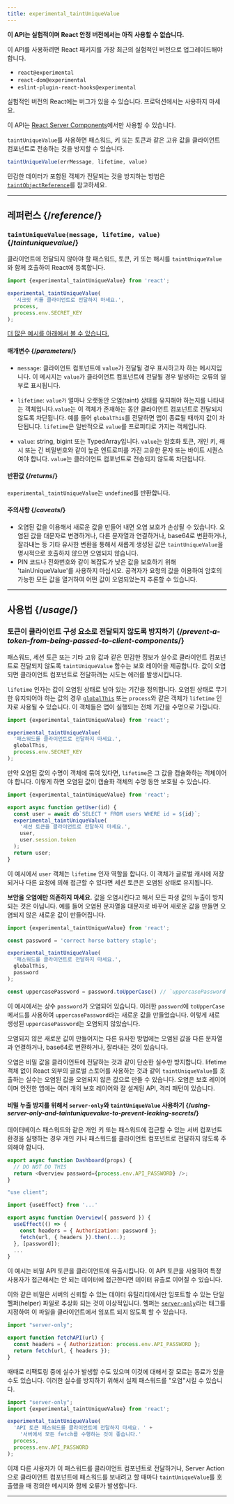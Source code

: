 ```yaml
---
title: experimental_taintUniqueValue
---
```


<Wip>

**이 API는 실험적이며 React 안정 버전에서는 아직 사용할 수 없습니다.**

이 API를 사용하려면 React 패키지를 가장 최근의 실험적인 버전으로 업그레이드해야 합니다.

- `react@experimental`
- `react-dom@experimental`
- `eslint-plugin-react-hooks@experimental`

실험적인 버전의 React에는 버그가 있을 수 있습니다. 프로덕션에서는 사용하지 마세요.

이 API는 [React Server Components](/reference/rsc/use-client)에서만 사용할 수 있습니다.

</Wip>


<Intro>

`taintUniqueValue`를 사용하면 패스워드, 키 또는 토큰과 같은 고유 값을 클라이언트 컴포넌트로 전송하는 것을 방지할 수 있습니다.

```js
taintUniqueValue(errMessage, lifetime, value)
```

민감한 데이터가 포함된 객체가 전달되는 것을 방지하는 방법은 [`taintObjectReference`](/reference/react/experimental_taintObjectReference)를 참고하세요.

</Intro>

<InlineToc />

---

## 레퍼런스 {/*reference*/}

### `taintUniqueValue(message, lifetime, value)` {/*taintuniquevalue*/}

클라이언트에 전달되지 않아야 할 패스워드, 토큰, 키 또는 해시를 `taintUniqueValue`와 함께 호출하여 React에 등록합니다.

```js
import {experimental_taintUniqueValue} from 'react';

experimental_taintUniqueValue(
  '시크릿 키를 클라이언트로 전달하지 마세요.',
  process,
  process.env.SECRET_KEY
);
```

[더 많은 예시를 아래에서 볼 수 있습니다.](#usage)

#### 매개변수 {/*parameters*/}

* `message`: 클라이언트 컴포넌트에 `value`가 전달될 경우 표시하고자 하는 메시지입니다.  이 메시지는 `value`가 클라이언트 컴포넌트에 전달될 경우 발생하는 오류의 일부로 표시됩니다.

* `lifetime`: `value가` 얼마나 오랫동안 오염(taint) 상태를 유지해야 하는지를 나타내는 객체입니다.`value`는 이 객체가 존재하는 동안 클라이언트 컴포넌트로 전달되지 않도록 차단됩니다. 예를 들어 `globalThis`를 전달하면 앱이 종료될 때까지 값이 차단됩니다. `lifetime`은 일반적으로 `value`를 프로퍼티로 가지는 객체입니다.

* `value`: string, bigint 또는 TypedArray입니다. `value`는 암호화 토큰, 개인 키, 해시 또는 긴 비밀번호와 같이 높은 엔트로피를 가진 고유한 문자 또는 바이트 시퀀스여야 합니다. `value`는 클라이언트 컴포넌트로 전송되지 않도록 차단됩니다.

#### 반환값 {/*returns*/}

`experimental_taintUniqueValue`는 `undefined`를 반환합니다.

#### 주의사항 {/*caveats*/}

* 오염된 값을 이용해서 새로운 값을 만들어 내면 오염 보호가 손상될 수 있습니다. 오염된 값을 대문자로 변경하거나, 다른 문자열과 연결하거나, base64로 변환하거나, 잘라내는 등 기타 유사한 변환을 통해서 새롭게 생성된 값은 `taintUniqueValue`을 명시적으로 호출하지 않으면 오염되지 않습니다.
* PIN 코드나 전화번호와 같이 복잡도가 낮은 값을 보호하기 위해 'tainUniqueValue'를 사용하지 마십시오. 공격자가 요청의 값을 이용하여 암호의 가능한 모든 값을 열거하여 어떤 값이 오염되었는지 추론할 수 있습니다.

---

## 사용법 {/*usage*/}

### 토큰이 클라이언트 구성 요소로 전달되지 않도록 방지하기 {/*prevent-a-token-from-being-passed-to-client-components*/}

패스워드, 세션 토큰 또는 기타 고유 값과 같은 민감한 정보가 실수로 클라이언트 컴포넌트로 전달되지 않도록 `taintUniqueValue` 함수는 보호 레이어을 제공합니다. 값이 오염되면 클라이언트 컴포넌트로 전달하려는 시도는 에러를 발생시킵니다.

`lifetime` 인자는 값이 오염된 상태로 남아 있는 기간을 정의합니다. 오염된 상태로 무기한 유지되어야 하는 값의 경우 [`globalThis`](https://developer.mozilla.org/en-US/docs/Web/JavaScript/Reference/Global_Objects/globalThis) 또는 `process`와 같은 객체가 `lifetime` 인자로 사용될 수 있습니다. 이 객체들은 앱이 실행되는 전체 기간을 수명으로 가집니다.

```js
import {experimental_taintUniqueValue} from 'react';

experimental_taintUniqueValue(
  '패스워드를 클라이언트로 전달하지 마세요.',
  globalThis,
  process.env.SECRET_KEY
);
```

만약 오염된 값의 수명이 객체에 묶여 있다면, `lifetime`은 그 값을 캡슐화하는 객체이어야 합니다. 이렇게 하면 오염된 값이 캡슐화 객체의 수명 동안 보호될 수 있습니다.

```js
import {experimental_taintUniqueValue} from 'react';

export async function getUser(id) {
  const user = await db`SELECT * FROM users WHERE id = ${id}`;
  experimental_taintUniqueValue(
    '세션 토큰을 클라이언트로 전달하지 마세요.',
    user,
    user.session.token
  );
  return user;
}
```

이 예시에서 `user` 객체는 `lifetime` 인자 역할을 합니다. 이 객체가 글로벌 캐시에 저장되거나 다른 요청에 의해 접근할 수 있다면 세션 토큰은 오염된 상태로 유지됩니다.

<Pitfall>

**보안을 오염에만 의존하지 마세요.** 값을 오염시킨다고 해서 모든 파생 값의 누출이 방지되는 것은 아닙니다. 예를 들어 오염된 문자열을 대문자로 바꾸어 새로운 값을 만들면 오염되지 않은 새로운 값이 만들어집니다.


```js
import {experimental_taintUniqueValue} from 'react';

const password = 'correct horse battery staple';

experimental_taintUniqueValue(
  '패스워드를 클라이언트로 전달하지 마세요.',
  globalThis,
  password
);

const uppercasePassword = password.toUpperCase() // `uppercasePassword`는 오염되지 않았습니다.
```

이 예시에서는 상수 `password`가 오염되어 있습니다. 이러한 `password`에 `toUpperCase`메서드를 사용하여 `uppercasePassword`라는 새로운 값을 만들었습니다. 이렇게 새로 생성된 `uppercasePassword`는 오염되지 않았습니다.

오염되지 않은 새로운 값이 만들어지는 다른 유사한 방법에는 오염된 값을 다른 문자열과 연결하거나, base64로 변환하거나, 잘라내는 것이 있습니다.

오염은 비밀 값을 클라이언트에 전달하는 것과 같이 단순한 실수만 방지합니다. lifetime 객체 없이 React 외부의 글로벌 스토어를 사용하는 것과 같이 `taintUniqueValue`를 호출하는 실수는 오염된 값을 오염되지 않은 값으로 만들 수 있습니다. 오염은 보호 레이어이며 안전한 앱에는 여러 개의 보호 레이어와 잘 설계된 API, 격리 패턴이 있습니다.

</Pitfall>

<DeepDive>

#### 비밀 누출 방지를 위해서 `server-only`와 `taintUniqueValue` 사용하기 {/*using-server-only-and-taintuniquevalue-to-prevent-leaking-secrets*/}

데이터베이스 패스워드와 같은 개인 키 또는 패스워드에 접근할 수 있는 서버 컴포넌트 환경을 실행하는 경우 개인 키나 패스워드를 클라이언트 컴포넌트로 전달하지 않도록 주의해야 합니다.

```js
export async function Dashboard(props) {
  // DO NOT DO THIS
  return <Overview password={process.env.API_PASSWORD} />;
}
```

```js
"use client";

import {useEffect} from '...'

export async function Overview({ password }) {
  useEffect(() => {
    const headers = { Authorization: password };
    fetch(url, { headers }).then(...);
  }, [password]);
  ...
}
```

이 예시는 비밀 API 토큰을 클라이언트에 유출시킵니다. 이 API 토큰을 사용하여 특정 사용자가 접근해서는 안 되는 데이터에 접근한다면 데이터 유출로 이어질 수 있습니다.

[comment]: <> (TODO: Link to `server-only` docs once they are written)

이와 같은 비밀은 서버의 신뢰할 수 있는 데이터 유틸리티에서만 임포트할 수 있는 단일 헬퍼(helper) 파일로 추상화 되는 것이 이상적입니다. 헬퍼는 [`server-only`](https://www.npmjs.com/package/server-only)라는 태그를 지정하여 이 파일을 클라이언트에서 임포트 되지 않도록 할 수 있습니다.

```js
import "server-only";

export function fetchAPI(url) {
  const headers = { Authorization: process.env.API_PASSWORD };
  return fetch(url, { headers });
}
```

때때로 리팩토링 중에 실수가 발생할 수도 있으며 이것에 대해서 잘 모르는 동료가 있을 수도 있습니다.
이러한 실수를 방지하기 위해서 실제 패스워드를 "오염"시킬 수 있습니다.

```js
import "server-only";
import {experimental_taintUniqueValue} from 'react';

experimental_taintUniqueValue(
  'API 토큰 패스워드를 클라이언트에 전달하지 마세요. ' +
    '서버에서 모든 fetch를 수행하는 것이 좋습니다.'
  process,
  process.env.API_PASSWORD
);
```

이제 다른 사용자가 이 패스워드를 클라이언트 컴포넌트로 전달하거나, Server Action으로 클라이언트 컴포넌트에 패스워드를 보내려고 할 때마다 `taintUniqueValue`를 호출했을 때 정의한 메시지와 함께 오류가 발생합니다.

</DeepDive>

---
